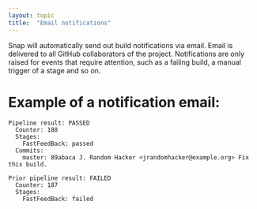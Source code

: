 ```yaml
---
layout: topic
title:  "Email notifications"
---
```


Snap will automatically send out build notifications via email. Email is delivered to all GitHub collaborators of the project.
Notifications are only raised for events that require attention, such as a failing build, a manual trigger of a stage and so on.


# Example of a notification email:

```
Pipeline result: PASSED
  Counter: 188
  Stages:
    FastFeedBack: passed
  Commits:
    master: 89abaca J. Random Hacker <jrandomhacker@example.org> Fix this build.

Prior pipeline result: FAILED
  Counter: 187
  Stages:
    FastFeedBack: failed
```
